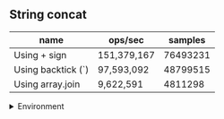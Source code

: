 ## String concat

|name|ops/sec|samples|
|-|-|-|
|Using + sign|151,379,167|76493231|
|Using backtick (`)|97,593,092|48799515|
|Using array.join|9,622,591|4811298|


<details>
<summary>Environment</summary>

* __Machine:__ linux x64 | 4 vCPUs | 7.6GB Mem
* __Run:__ Fri Oct 11 2024 21:36:04 GMT+0000 (Coordinated Universal Time)
* __Node:__ `v22.9.0`
</details>

<!--
{"environment":{"platform":"linux","arch":"x64","cpus":4,"totalMemory":7.597881317138672},"benchmarks":[{"name":"Using + sign","opsSec":151379167.0511015,"samples":76493231},{"name":"Using backtick (`)","opsSec":97593092.43625619,"samples":48799515},{"name":"Using array.join","opsSec":9622591.785304798,"samples":4811298}]}-->
